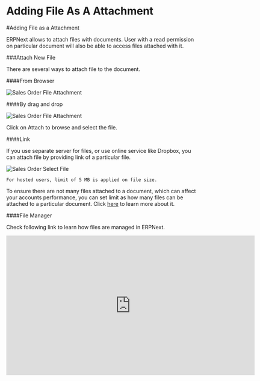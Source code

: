 <!-- add-breadcrumbs -->
# Adding File As A Attachment

#Adding File as a Attachment

ERPNext allows to attach files with documents. User with a read permission on particular document will also be able to access files attached with it.

###Attach New File

There are several ways to attach file to the document.

####From Browser

<img alt="Sales Order File Attachment" class="screenshot" src="/docs/assets/img/articles/attach-file-1.gif">

####By drag and drop

<img alt="Sales Order File Attachment" class="screenshot" src="/docs/assets/img/articles/attach-file-2.gif">

Click on Attach to browse and select the file.

####Link

If you use separate server for files, or use online service like Dropbox, you can attach file by providing link of a particular file.

<img alt="Sales Order Select File" class="screenshot" src="/docs/assets/img/articles/attach-file-3.gif">

`For hosted users, limit of 5 MB is applied on file size.`

To ensure there are not many files attached to a document, which can affect your accounts performance, you can set limit as how many files can be attached to a particular document. Click [here](/docs/user/manual/en/customize-erpnext/articles/increase-max-attachments.html) to learn more about it.

####File Manager

Check following link to learn how files are managed in ERPNext.

<iframe width="660" height="371" src="https://www.youtube.com/embed/4-osLW3E_Rk" frameborder="0" allowfullscreen></iframe>


<!-- markdown -->